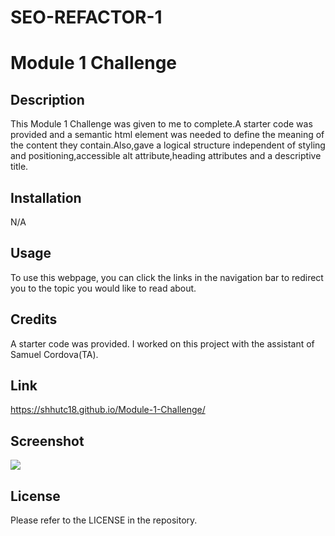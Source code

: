 # SEO-REFACTOR-1
# Module 1 Challenge

## Description

This Module 1 Challenge was given to me to complete.A starter code was provided and a semantic html element was needed 
to define the meaning of the content they contain.Also,gave a logical structure independent of styling and positioning,accessible alt attribute,heading attributes and a descriptive title. 

## Installation

N/A

## Usage

To use this webpage, you can click the links in the navigation bar to redirect you to the topic you would like to read about.

## Credits

A starter code was provided. I worked on this project with the assistant of Samuel Cordova(TA).

## Link

https://shhutc18.github.io/Module-1-Challenge/

## Screenshot

<img src="./assets/images/shhutc18.DeployedWebpage.jpg">

## License

Please refer to the LICENSE in the repository.

